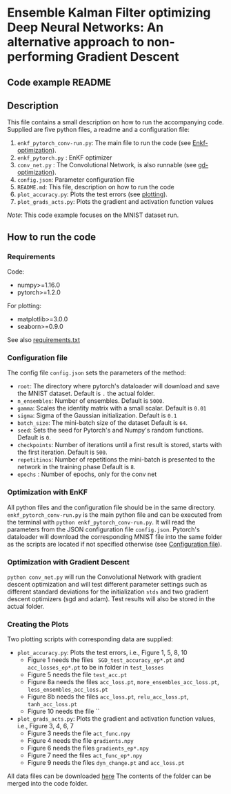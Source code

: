 # Ensemble Kalman Filter optimizing Deep Neural Networks: An alternative approach to non-performing Gradient Descent
## Code example README

## Description 
This file contains a small description on how to run the accompanying code. Supplied are five python files, a readme and a configuration file:

1. `enkf_pytorch_conv-run.py`: The main file to run the code (see [Enkf-optimization](#enkf-run)). 
1. `enkf_pytorch.py` : EnKF optimizer
1. `conv_net.py` : The Convolutional Network, is also runnable (see [gd-optimization](#gd-run)). 
1. `config.json`: Parameter configuration file
1. `README.md`: This file, description on how to run the code
1. `plot_accuracy.py`: Plots the test errors (see [plotting](#plotting)). 
1. `plot_grads_acts.py`: Plots the gradient and activation function values

*Note*: This code example focuses on the MNIST dataset run.

## How to run the code 
### Requirements
Code: 

* numpy>=1.16.0
* pytorch>=1.2.0

For plotting: 

* matplotlib>=3.0.0
* seaborn>=0.9.0

See also [requirements.txt](./requirements.txt)

### <a id="config"></a> Configuration file
The config file `config.json` sets the parameters of the method:

* `root`: The directory where pytorch's dataloader will download and save the MNIST dataset. Default is `.` the actual folder. 
* `n_ensembles`:  Number of ensembles. Default is `5000`.
* `gamma`: Scales the identity matrix with a small scalar. Default is `0.01`
* `sigma`: Sigma of the Gaussian initialization. Default is `0.1`
* `batch_size`: The mini-batch size of the dataset Default is `64`.
* `seed`: Sets the seed for Pytorch's and Numpy's random functions. Default is `0`.
* `checkpoints`: Number of iterations until a first result is stored, starts with the first iteration. Default is `500`.
* `repetitinos`: Number of repetitions the mini-batch is presented to the network in the training phase Default is `8`.
* `epochs` : Number of epochs, only for the conv net

### <a id="enkf-run"></a> Optimization with EnKF
All python files and the configuration file should be in the same directory. `enkf_pytorch_conv-run.py` is the main python file and can be executed from the terminal with `python enkf_pytorch_conv-run.py`. It will read the parameters from the JSON configuration file `config.json`. Pytorch's dataloader will download the corresponding MNIST file into the same folder as the scripts are located if not specified otherwise (see [Configuration file](#config)). 

### <a id="gd-run"></a> Optimization with Gradient Descent
`python conv_net.py` will run the Convolutional Network with gradient descent optimization and will test different parameter settings such as different standard deviations for the initialization `stds` and two gradient descent optimizers (sgd and adam). Test results will also be stored in the actual folder.

### <a name="gd-run"></a> Creating the Plots
Two plotting scripts with corresponding data are supplied:

* `plot_accuracy.py`: Plots the test errors, i.e., Figure 1, 5, 8, 10 
  * Figure 1 needs the files ` SGD_test_accuracy_ep*.pt` and `acc_losses_ep*.pt` to be in folder in `test_losses` 
  * Figure 5 needs the file `test_acc.pt`
  * Figure 8a needs the files `acc_loss.pt`, `more_ensembles_acc_loss.pt`, `less_ensembles_acc_loss.pt`
  * Figure 8b needs the files `acc_loss.pt`, `relu_acc_loss.pt`, `tanh_acc_loss.pt`
  * Figure 10 needs the file ``
* `plot_grads_acts.py`: Plots the gradient and activation function values, i.e., Figure 3, 4, 6, 7
  * Figure 3 needs the file `act_func.npy`
  * Figure 4 needs the file `gradients.npy`
  * Figure 6 needs the files `gradients_ep*.npy`
  * Figure 7 need the files `act_func_ep*.npy`
  * Figure 9 needs the files `dyn_change.pt` and `acc_loss.pt`
  
All data files can be downloaded [here](https://mega.nz/file/vEoGFQCB#WMVfUDPRA90bEl3nmYQpnswKEeM5mEKFqI_35KiUyUs)
The contents of the folder can be merged into the code folder. 
